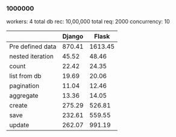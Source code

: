 ### 1000000

 workers: 4
 total db rec: 10,00,000
 total req: 2000
 concurrency: 10 

 |                  | Django |  Flask  |
 |------------------|--------|---------|
 | Pre defined data | 870.41 | 1613.45 |
 | nested iteration |  45.52 |   48.46 |
 | count            |  22.42 |   24.35 |
 | list from db     |  19.69 |   20.06 |
 | pagination       |  11.04 |   12.46 |
 | aggregate        |  13.36 |   14.05 |
 | create           | 275.29 |  526.81 |
 | save             | 232.61 |  559.55 |
 | update           | 262.07 |  991.19 |